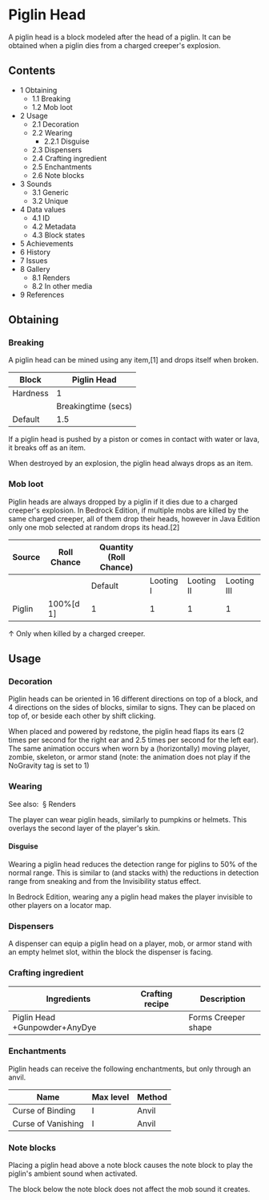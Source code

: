 # Piglin Head
A piglin head is a block modeled after the head of a piglin. It can be obtained when a piglin dies from a charged creeper's explosion.

## Contents
- 1 Obtaining
	- 1.1 Breaking
	- 1.2 Mob loot
- 2 Usage
	- 2.1 Decoration
	- 2.2 Wearing
		- 2.2.1 Disguise
	- 2.3 Dispensers
	- 2.4 Crafting ingredient
	- 2.5 Enchantments
	- 2.6 Note blocks
- 3 Sounds
	- 3.1 Generic
	- 3.2 Unique
- 4 Data values
	- 4.1 ID
	- 4.2 Metadata
	- 4.3 Block states
- 5 Achievements
- 6 History
- 7 Issues
- 8 Gallery
	- 8.1 Renders
	- 8.2 In other media
- 9 References

## Obtaining
### Breaking
A piglin head can be mined using any item,[1] and drops itself when broken.

| Block    | Piglin Head         |
|----------|---------------------|
| Hardness | 1                   |
|          | Breakingtime (secs) |
| Default  | 1.5                 |

If a piglin head is pushed by a piston or comes in contact with water or lava, it breaks off as an item.

When destroyed by an explosion, the piglin head always drops as an item.

### Mob loot
Piglin heads are always dropped by a piglin if it dies due to a charged creeper's explosion. In Bedrock Edition, if multiple mobs are killed by the same charged creeper, all of them drop their heads, however in Java Edition only one mob selected at random drops its head.[2]

| Source | Roll Chance | Quantity (Roll Chance) |           |            |             |
|--------|-------------|------------------------|-----------|------------|-------------|
|        |             | Default                | Looting I | Looting II | Looting III |
| Piglin | 100%[d 1]   | 1                      | 1         | 1          | 1           |


↑ Only when killed by a charged creeper.


## Usage
### Decoration
Piglin heads can be oriented in 16 different directions on top of a block, and 4 directions on the sides of blocks, similar to signs. They can be placed on top of, or beside each other by shift clicking.

When placed and powered by redstone, the piglin head flaps its ears (2 times per second for the right ear and 2.5 times per second for the left ear). The same animation occurs when worn by a (horizontally) moving player, zombie, skeleton, or armor stand (note: the animation does not play if the NoGravity tag is set to 1)

### Wearing
See also:  § Renders

The player can wear piglin heads, similarly to pumpkins or helmets. This overlays the second layer of the player's skin.

#### Disguise
Wearing a piglin head reduces the detection range for piglins to 50% of the normal range. This is similar to (and stacks with) the reductions in detection range from sneaking and from the Invisibility status effect.

In Bedrock Edition, wearing any a piglin head makes the player invisible to other players on a locator map.

### Dispensers
A dispenser can equip a piglin head on a player, mob, or armor stand with an empty helmet slot, within the block the dispenser is facing.

### Crafting ingredient
| Ingredients                   | Crafting recipe | Description         |
|-------------------------------|-----------------|---------------------|
| Piglin Head +Gunpowder+AnyDye |                 | Forms Creeper shape |

### Enchantments
Piglin heads can receive the following enchantments, but only through an anvil.

| Name               | Max level | Method |
|--------------------|-----------|--------|
| Curse of Binding   | I         | Anvil  |
| Curse of Vanishing | I         | Anvil  |

### Note blocks
Placing a piglin head above a note block causes the note block to play the piglin's ambient sound when activated.

The block below the note block does not affect the mob sound it creates.

